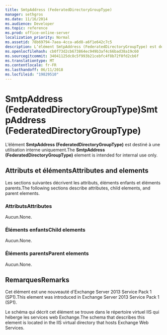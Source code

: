 ```yaml
---
title: SmtpAddress (FederatedDirectoryGroupType)
manager: sethgros
ms.date: 11/16/2014
ms.audience: Developer
ms.topic: reference
ms.prod: office-online-server
localization_priority: Normal
ms.assetid: 78b69794-7aea-4cca-a6d8-a6f1e642c7c5
description: L’élément SmtpAddress (FederatedDirectoryGroupType) est destiné à une utilisation interne uniquement.
ms.openlocfilehash: cb0f73d2cb673864ec949b3af4c66bad38a19c60
ms.sourcegitcommit: 34041125dc8c5f993b21cebfc4f8b72f0fd2cb6f
ms.translationtype: MT
ms.contentlocale: fr-FR
ms.lasthandoff: 06/11/2018
ms.locfileid: "19829510"
---
```

# <a name="smtpaddress-federateddirectorygrouptype"></a><span data-ttu-id="1abc5-103">SmtpAddress (FederatedDirectoryGroupType)</span><span class="sxs-lookup"><span data-stu-id="1abc5-103">SmtpAddress (FederatedDirectoryGroupType)</span></span>

<span data-ttu-id="1abc5-104">L’élément **SmtpAddress (FederatedDirectoryGroupType)** est destiné à une utilisation interne uniquement.</span><span class="sxs-lookup"><span data-stu-id="1abc5-104">The **SmtpAddress (FederatedDirectoryGroupType)** element is intended for internal use only.</span></span> 

## <a name="attributes-and-elements"></a><span data-ttu-id="1abc5-105">Attributs et éléments</span><span class="sxs-lookup"><span data-stu-id="1abc5-105">Attributes and elements</span></span>

<span data-ttu-id="1abc5-106">Les sections suivantes décrivent les attributs, éléments enfants et éléments parents.</span><span class="sxs-lookup"><span data-stu-id="1abc5-106">The following sections describe attributes, child elements, and parent elements.</span></span>
  
### <a name="attributes"></a><span data-ttu-id="1abc5-107">Attributs</span><span class="sxs-lookup"><span data-stu-id="1abc5-107">Attributes</span></span>

<span data-ttu-id="1abc5-108">Aucun.</span><span class="sxs-lookup"><span data-stu-id="1abc5-108">None.</span></span>
  
### <a name="child-elements"></a><span data-ttu-id="1abc5-109">Éléments enfants</span><span class="sxs-lookup"><span data-stu-id="1abc5-109">Child elements</span></span>

<span data-ttu-id="1abc5-110">Aucun.</span><span class="sxs-lookup"><span data-stu-id="1abc5-110">None.</span></span>
  
### <a name="parent-elements"></a><span data-ttu-id="1abc5-111">Éléments parents</span><span class="sxs-lookup"><span data-stu-id="1abc5-111">Parent elements</span></span>

<span data-ttu-id="1abc5-112">Aucun.</span><span class="sxs-lookup"><span data-stu-id="1abc5-112">None.</span></span>
  
## <a name="remarks"></a><span data-ttu-id="1abc5-113">Remarques</span><span class="sxs-lookup"><span data-stu-id="1abc5-113">Remarks</span></span>

<span data-ttu-id="1abc5-114">Cet élément est une nouveauté d'Exchange Server 2013 Service Pack 1 (SP1).</span><span class="sxs-lookup"><span data-stu-id="1abc5-114">This element was introduced in Exchange Server 2013 Service Pack 1 (SP1).</span></span>
  
<span data-ttu-id="1abc5-115">Le schéma qui décrit cet élément se trouve dans le répertoire virtuel IIS qui héberge les services web Exchange.</span><span class="sxs-lookup"><span data-stu-id="1abc5-115">The schema that describes this element is located in the IIS virtual directory that hosts Exchange Web Services.</span></span>
  

